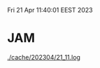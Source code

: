 Fri 21 Apr 11:40:01 EEST 2023
# JAM
<a href='./cache/202304/21_11.log'>./cache/202304/21_11.log</a>
